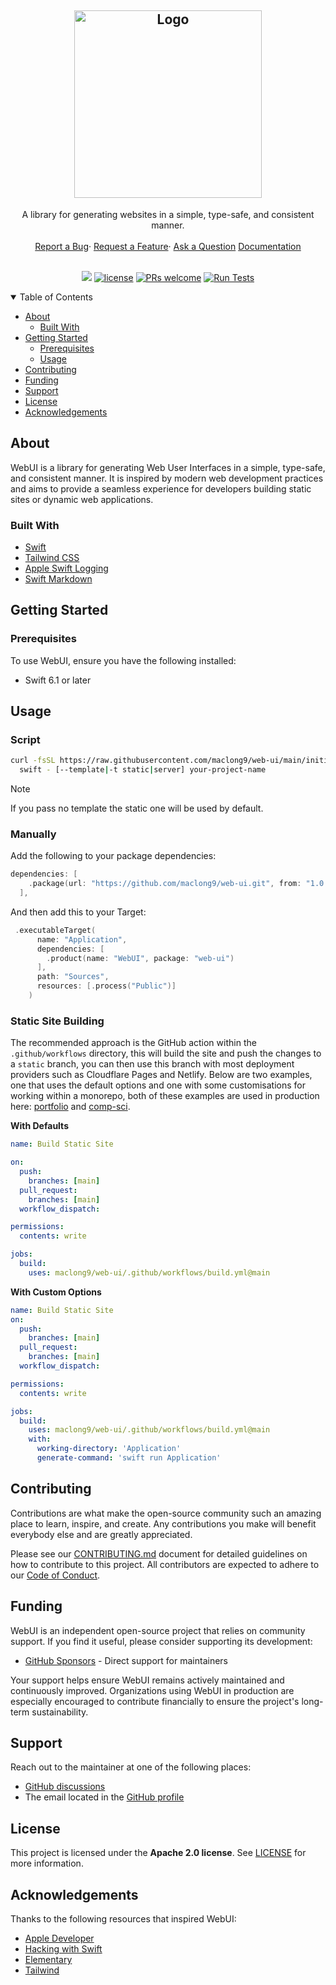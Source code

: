 <h2 align="center">
  <a href="https://github.com/dec0dOS/amazing-github-template">
    <img src="https://github.com/user-attachments/assets/657945a9-5540-4abb-a107-4f6547e4a77e" alt="Logo" width="300">
  </a>
</h2>

<div align="center">
  A library for generating websites in a simple, type-safe, and consistent manner.
  <br />
  <br />
  <a href="https://github.com/maclong9/web-ui/issues/new?assignees=&labels=bug&template=01_BUG_REPORT.md&title=bug%3A+">Report a Bug</a>·
  <a href="https://github.com/maclong9/web-ui/issues/new?assignees=&labels=enhancement&template=02_FEATURE_REQUEST.md&title=feat%3A+">Request a Feature</a>·
  <a href="https://github.com/maclong9/web-ui/discussions">Ask a Question</a>
  <a href="https://maclong9.github.io/web-ui">Documentation</a>
</div>

<div align="center">
<br />

[![](https://img.shields.io/endpoint?url=https%3A%2F%2Fswiftpackageindex.com%2Fapi%2Fpackages%2Fmaclong9%2Fweb-ui%2Fbadge%3Ftype%3Dswift-versions)](https://swiftpackageindex.com/maclong9/web-ui)
[![license](https://img.shields.io/github/license/maclong9/web-ui.svg)](LICENSE)
[![PRs welcome](https://img.shields.io/badge/PRs-welcome-ff69b4.svg)](https://github.com/maclong9/web-ui/issues?q=is%3Aissue+is%3Aopen+label%3A%22help+wanted%22)
[![Run Tests](https://github.com/maclong9/web-ui/actions/workflows/test.yml/badge.svg)](https://github.com/maclong9/web-ui/actions/workflows/test.yml)

</div>

<details open="open">
<summary>Table of Contents</summary>

- [About](#about)
  - [Built With](#built-with)
- [Getting Started](#getting-started)
  - [Prerequisites](#prerequisites)
  - [Usage](#usage)
- [Contributing](#contributing)
- [Funding](#funding)
- [Support](#support)
- [License](#license)
- [Acknowledgements](#acknowledgements)

</details>

## About

WebUI is a library for generating Web User Interfaces in a simple, type-safe,
and consistent manner. It is inspired by modern web development practices and
aims to provide a seamless experience for developers building static sites or
dynamic web applications.

### Built With

- [Swift](https://swift.org)
- [Tailwind CSS](https://tailwindcss.com)
- [Apple Swift Logging](https://github.com/apple/swift-log)
- [Swift Markdown](https://github.com/apple/swift-markdown)

## Getting Started

### Prerequisites

To use WebUI, ensure you have the following installed:

- Swift 6.1 or later

## Usage

### Script

```sh
curl -fsSL https://raw.githubusercontent.com/maclong9/web-ui/main/initialize.swift |
  swift - [--template|-t static|server] your-project-name
```

> [!NOTE]
> If you pass no template the static one will be used by default.

### Manually

Add the following to your package dependencies:
``` Package.swift
dependencies: [
    .package(url: "https://github.com/maclong9/web-ui.git", from: "1.0.0")
  ],
```

And then add this to your Target:
``` Package.swift
 .executableTarget(
      name: "Application",
      dependencies: [
        .product(name: "WebUI", package: "web-ui")
      ],
      path: "Sources",
      resources: [.process("Public")]
    )
```

### Static Site Building

The recommended approach is the GitHub action within the `.github/workflows` directory, this will build the site and push the changes to a `static` branch, you can then use this branch with most deployment providers such as Cloudflare Pages and Netlify. Below are two examples, one that uses the default options and one with some customisations for working within a monorepo, both of these examples are used in production here: [portfolio](https://github.com/maclong9/portfolio) and [comp-sci](https://github.com/maclong9/comp-sci).

**With Defaults**
``` .github/workflows/build.yml
name: Build Static Site

on:
  push:
    branches: [main]
  pull_request:
    branches: [main]
  workflow_dispatch:

permissions:
  contents: write

jobs:
  build:
    uses: maclong9/web-ui/.github/workflows/build.yml@main
```

**With Custom Options**
``` .github/workflows/build.yml
name: Build Static Site
on:
  push:
    branches: [main]
  pull_request:
    branches: [main]
  workflow_dispatch:

permissions:
  contents: write

jobs:
  build:
    uses: maclong9/web-ui/.github/workflows/build.yml@main
    with:
      working-directory: 'Application'
      generate-command: 'swift run Application'
```

## Contributing

Contributions are what make the open-source community such an amazing place to
learn, inspire, and create. Any contributions you make will benefit everybody
else and are greatly appreciated.

Please see our [CONTRIBUTING.md](CONTRIBUTING.md) document for detailed
guidelines on how to contribute to this project. All contributors are expected
to adhere to our [Code of Conduct](CODE_OF_CONDUCT.md).

## Funding

WebUI is an independent open-source project that relies on community support. If
you find it useful, please consider supporting its development:

- [GitHub Sponsors](https://github.com/sponsors/maclong9) - Direct support for maintainers

Your support helps ensure WebUI remains actively maintained and continuously
improved. Organizations using WebUI in production are especially encouraged to
contribute financially to ensure the project's long-term sustainability.

## Support

Reach out to the maintainer at one of the following places:

- [GitHub discussions](https://github.com/maclong9/web-ui/discussions)
- The email located in the [GitHub profile](https://github.com/maclong9)

## License

This project is licensed under the **Apache 2.0 license**. See
[LICENSE](LICENSE) for more information.

## Acknowledgements

Thanks to the following resources that inspired WebUI:

- [Apple Developer](https://developer.apple.com/videos/play/wwdc2021/10253/)
- [Hacking with Swift](https://www.hackingwithswift.com/articles/266/build-your-next-website-in-swift)
- [Elementary](https://github.com/sliemeobn/elementary/tree/main)
- [Tailwind](http://tailwindcss.com)
